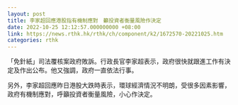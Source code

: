 ```yaml
---
layout: post
title: 李家超回應港股指有機制應對　籲投資者衡量風險作決定
date: 2022-10-25 12:12:57.000000000 +08:00
link: https://news.rthk.hk/rthk/ch/component/k2/1672570-20221025.htm
categories: rthk
---
```


「免針紙」司法覆核案政府敗訴。行政長官李家超表示，政府很快就跟進工作有決定及作出公布。他又強調，政府一直依法行事。

另外，李家超回應昨日港股大跌時表示，環球經濟情況不明朗，受很多因素影響，政府有機制應對，呼籲投資者衡量風險，小心作決定。
